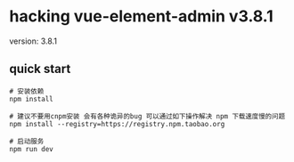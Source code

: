 # hacking vue-element-admin v3.8.1

version: 3.8.1

## quick start

```
# 安装依赖
npm install

# 建议不要用cnpm安装 会有各种诡异的bug 可以通过如下操作解决 npm 下载速度慢的问题
npm install --registry=https://registry.npm.taobao.org

# 启动服务
npm run dev
```
